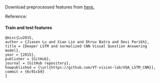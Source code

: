 Download preprocessed features from [here.](https://filebox.ece.vt.edu/~jiasenlu/codeRelease/vqaRelease/train_val/data_train-val_test.zip)

Reference:
#### Train and test features
```
@misc{Lu2015,
author = {Jiasen Lu and Xiao Lin and Dhruv Batra and Devi Parikh},
title = {Deeper LSTM and normalized CNN Visual Question Answering model},
year = {2015},
publisher = {GitHub},
journal = {GitHub repository},
howpublished = {\url{https://github.com/VT-vision-lab/VQA_LSTM_CNN}},
commit = {6c91cb9}
}
```
